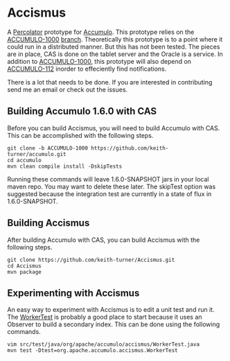 Accismus
========

A [Percolator][2] prototype  for [Accumulo][1].  This prototype relies on the
[ACCUMULO-1000][3] [branch][4].  Theoretically this prototype is to a point
where it could run in a distributed manner.  But this has not been tested.  The
pieces are in place, CAS is done on the tablet server and the Oracle is a
service.  In addition to [ACCUMULO-1000][3], this prototype will also depend on
[ACCUMULO-112][5] inorder to effeciently find notifications.

There is a lot that needs to be done.  If you are interested in contributing
send me an email or check out the issues.

Building Accumulo 1.6.0 with CAS
--------------------------------

Before you can build Accismus, you will need to build Accumulo with CAS.  This
can be accomplished with the following steps.

```
git clone -b ACCUMULO-1000 https://github.com/keith-turner/accumulo.git
cd accumulo
mvn clean compile install -DskipTests
```

Running these commands will leave 1.6.0-SNAPSHOT jars in your local maven repo.
You may want to delete these later.  The skipTest option was suggested because 
the integration test are currently in a state of flux in 1.6.0-SNAPSHOT.


Building Accismus
-----------------

After building Accumulo with CAS, you can build Accismus with the following steps.

```
git clone https://github.com/keith-turner/Accismus.git
cd Accismus
mvn package
```

Experimenting with Accismus
---------------------------

An easy way to experiment with Accismus is to edit a unit test and run it.  The
[WorkerTest][6] is probably a good place to start because it uses an Observer to
build a secondary index.  This can be done using the following commands.  

```
vim src/test/java/org/apache/accumulo/accismus/WorkerTest.java
mvn test -Dtest=org.apache.accumulo.accismus.WorkerTest
```

[1]: http://accumulo.apache.org
[2]: http://research.google.com/pubs/pub36726.html
[3]: https://issues.apache.org/jira/browse/ACCUMULO-1000
[4]: https://github.com/keith-turner/accumulo/tree/ACCUMULO-1000
[5]: https://issues.apache.org/jira/browse/ACCUMULO-112
[6]: src/test/java/org/apache/accumulo/accismus/WorkerTest.java

